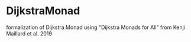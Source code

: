 # DijkstraMonad
formalization of Dijkstra Monad using "Dijkstra Monads for All" from Kenji Maillard et al. 2019
